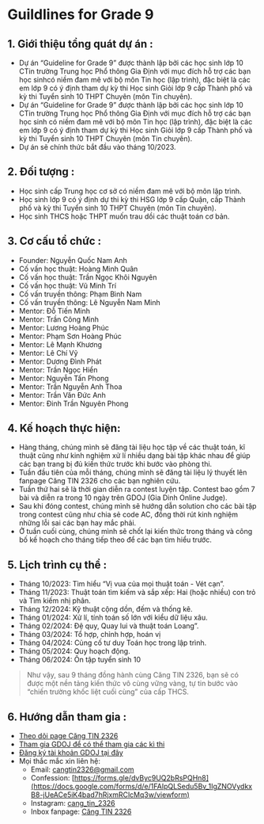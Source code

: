# Guildlines for Grade 9
  ## 1. Giới thiệu tổng quát dự án :
  - Dự án “Guideline for Grade 9” được thành lập bởi các học sinh lớp 10 CTin trường Trung học Phổ thông Gia Định với mục đích hỗ trợ các bạn học sinhcó niềm đam mê với bộ môn Tin học (lập trình), đặc biệt là các em lớp 9 có ý định tham dự kỳ thi Học sinh Giỏi lớp 9 cấp Thành phố và kỳ thi Tuyển sinh 10 THPT Chuyên (môn Tin chuyên).
  - Dự án “Guideline for Grade 9” được thành lập bởi các học sinh lớp 10 CTin trường Trung học Phổ thông Gia Định với mục đích hỗ trợ các bạn học sinh có niềm đam mê với bộ môn Tin học (lập trình), đặc biệt là các em lớp 9 có ý định tham dự kỳ thi Học sinh Giỏi lớp 9 cấp Thành phố và kỳ thi Tuyển sinh
10 THPT Chuyên (môn Tin chuyên).
  - Dự án sẽ chính thức bắt đầu vào tháng 10/2023.
  ## 2. Đối tượng :
  - Học sinh cấp Trung học cơ sở có niềm đam mê với bộ môn lập trình.
  - Học sinh lớp 9 có ý định dự thi kỳ thi HSG lớp 9 cấp Quận, cấp Thành phố và kỳ thi Tuyển sinh 10 THPT Chuyên (môn Tin chuyên).
  - Học sinh THCS hoặc THPT muốn trau dồi các thuật toán cơ bản.
  ## 3. Cơ cấu tổ chức :
  - Founder: Nguyễn Quốc Nam Anh
  - Cố vấn học thuật: Hoàng Minh Quân
  - Cố vấn học thuật: Trần Ngọc Khôi Nguyên
  - Cố vấn học thuật: Vũ Minh Trí
  - Cố vấn truyền thông: Phạm Bình Nam
  - Cố vấn truyền thông: Lê Nguyễn Nam Minh
  - Mentor: Đỗ Tiến Minh
  - Mentor: Trần Công Minh
  - Mentor: Lương Hoàng Phúc
  - Mentor: Phạm Sơn Hoàng Phúc
  - Mentor: Lê Mạnh Khương
  - Mentor: Lê Chí Vỹ
  - Mentor: Dương Đình Phát
  - Mentor: Trần Ngọc Hiển
  - Mentor: Nguyễn Tấn Phong
  - Mentor: Trần Nguyễn Anh Thoa
  - Mentor: Trần Văn Đức Anh
  - Mentor: Đinh Trần Nguyên Phong
  ## 4. Kế hoạch thực hiện:
  - Hàng tháng, chúng mình sẽ đăng tài liệu học tập về các thuật toán, kĩ thuật cũng như kinh nghiệm xử lí nhiều dạng bài tập khác nhau để giúp các bạn trang bị đủ kiến thức trước khi bước vào phòng thi.
  - Tuần đầu tiên của mỗi tháng, chúng mình sẽ đăng tài liệu lý thuyết lên fanpage Căng TIN 2326 cho các bạn nghiên cứu.
  - Tuần thứ hai sẽ là thời gian diễn ra contest luyện tập. Contest bao gồm 7 bài và diễn ra trong 10 ngày trên GDOJ (Gia Dinh Online Judge).
  - Sau khi đóng contest, chúng mình sẽ hướng dẫn solution cho các bài tập trong contest cũng như chia sẻ code AC, đồng thời rút kinh nghiệm những lỗi sai các bạn hay mắc phải.
  - Ở tuần cuối cùng, chúng mình sẽ chốt lại kiến thức trong tháng và công bố kế hoạch cho tháng tiếp theo để các bạn tìm hiểu trước.
## 5. Lịch trình cụ thể :
  - Tháng 10/2023: Tìm hiểu “Vị vua của mọi thuật toán - Vét cạn”.
  - Tháng 11/2023: Thuật toán tìm kiếm và sắp xếp: Hai (hoặc nhiều) con trỏ và Tìm kiếm nhị phân.
  - Tháng 12/2024: Kỹ thuật cộng dồn, đếm và thống kê.
  - Tháng 01/2024: Xử lí, tính toán số lớn với kiểu dữ liệu xâu.
  - Tháng 02/2024: Đệ quy, Quay lui và thuật toán Loang”.
  - Tháng 03/2024: Tổ hợp, chỉnh hợp, hoán vị
  - Tháng 04/2024: Củng cố tư duy Toán học trong lập trình.
  - Tháng 05/2024: Quy hoạch động.
  - Tháng 06/2024: Ôn tập tuyển sinh 10
  > Như vậy, sau 9 tháng đồng hành cùng Căng TIN 2326, bạn sẽ có được một nền tảng kiến thức vô cùng vững vàng, tự tin bước vào “chiến trường khốc liệt cuối cùng” của cấp THCS.
## 6. Hướng dẫn tham gia :
  - [Theo dõi page Căng TIN 2326](https://www.facebook.com/cangtin2326)
  - [Tham gia GDOJ để có thể tham gia các kì thi](https://gdoj.eu.org/organization/4-gdi-9th/)
  - [Đăng ký tài khoản GDOJ tại đây](https://gdoj.eu.org)
  - Mọi thắc mắc xin liên hệ:
    - Email: [cangtin2326@gmail.com](https://mail.google.com/mail/u/0/#inbox?compose=new)
    - Confession: [https://forms.gle/dvByc9UQ2bRsPQHn8](https://docs.google.com/forms/d/e/1FAIpQLSedu5Bv_1IgZNOVydkxB8-jUeACe5iK4bad7hRjxmRClcMq3w/viewform)
    - Instagram: [cang_tin_2326](https://www.instagram.com/__cang_tin_2326__/?fbclid=IwAR3lxLmrPDDuPWglXJbAytabXeAcnOU1CGUnE5hyPA1m6JJjA1Bh1XvxYls)
    - Inbox fanpage: [Căng TIN 2326](https://www.facebook.com/cangtin2326)
